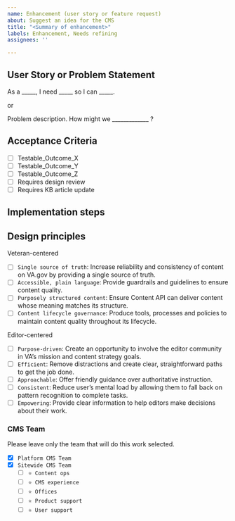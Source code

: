 ```yaml
---
name: Enhancement (user story or feature request)
about: Suggest an idea for the CMS
title: "<Summary of enhancement>"
labels: Enhancement, Needs refining
assignees: ''

---
```


## User Story or Problem Statement

As a _____, I need _____ so I can _____.

or

Problem description. How might we _____________ ?


## Acceptance Criteria
- [ ] Testable_Outcome_X
- [ ] Testable_Outcome_Y
- [ ] Testable_Outcome_Z
- [ ] Requires design review
- [ ] Requires KB article update

## Implementation steps
<optional>

## Design principles

Veteran-centered
- [ ] `Single source of truth`: Increase reliability and consistency of content on VA.gov by providing a single source of truth.
- [ ] `Accessible, plain language`: Provide guardrails and guidelines to ensure content quality.
- [ ] `Purposely structured content`: Ensure Content API can deliver content whose meaning matches its structure.
- [ ] `Content lifecycle governance`: Produce tools, processes and policies to maintain content quality throughout its lifecycle.

Editor-centered
- [ ] `Purpose-driven`: Create an opportunity to involve the editor community in VA’s mission and content strategy goals.
- [ ] `Efficient`: Remove distractions and create clear, straightforward paths to get the job done.
- [ ] `Approachable`: Offer friendly guidance over authoritative instruction.
- [ ] `Consistent`: Reduce user’s mental load by allowing them to fall back on pattern recognition to complete tasks.
- [ ] `Empowering`: Provide clear information to help editors make decisions about their work.

### CMS Team

Please leave only the team that will do this work selected.
- [x] `Platform CMS Team`
- [x] `Sitewide CMS Team`
  - [ ] `⭐️ Content ops`
  - [ ] `⭐️ CMS experience`
  - [ ] `⭐️ Offices`
  - [ ] `⭐️ Product support`
  - [ ] `⭐️ User support`

